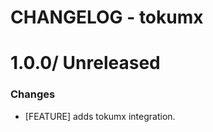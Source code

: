 # CHANGELOG - tokumx

1.0.0/ Unreleased
==================

### Changes

* [FEATURE] adds tokumx integration.
